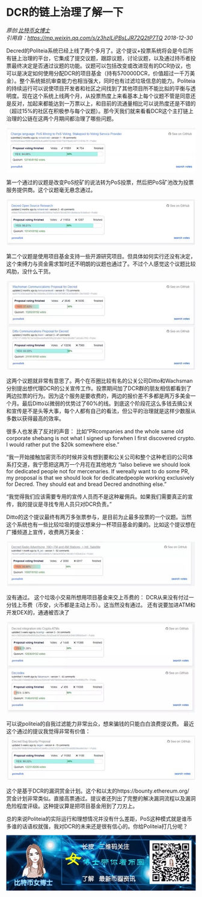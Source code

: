 # DCR的链上治理了解一下
*原创:[比特币女博士](https://weibo.com/u/2811910187)<br />引用自：https://mp.weixin.qq.com/s/z3hzILiPBsLJR72Q2tP7TQ
2018-12-30*

Decred的Politeia系统已经上线了两个多月了。这个提议+投票系统将会是今后所有链上治理的平台，它集成了提交议题，跟踪议题，讨论议题，以及通过持币者投票最终决定是否通过议题的功能。议题可以包括改变或改进现有的DCR协议，也可以是决定如何使用分配DCR的项目基金（持有570000DCR，价值超过一千万美金）。整个系统抵抗审查能力也相当强大，同时也有过滤垃圾信息的能力。Politeia的持续运行可以说使项目开发者和社区之间找到了其他项目所不能比拟的平衡与透明度。现在这个系统上线两个月，从投票热度上来看基本上每个议题不管是同意还是反对，加起来都能达到一万票以上，和目前的流通量相比可以说热度还是不错的（超过15%的社区在积极参与每个议题）。那今天我们就来看看DCR这个主打链上治理的公链在这两个月期间都治理了哪些问题。

![Learn_about_decred_governance](img/Learn_about_decred_governance/1.jpg)

第一个通过的议题是改变PoS挖矿的说法转为PoS投票，然后把PoS矿池改为投票服务提供商。这个议题毫无悬念通过。

![Learn_about_decred_governance](img/Learn_about_decred_governance/2.jpg)

第二个议题是使用项目基金支持一些开源研究项目。但具体如何实行还没有决定，这个束缚力与资金需求暂时还不明朗的议题也通过了。不过个人感觉这个议题比较鸡肋，没什么干货。

![Learn_about_decred_governance](img/Learn_about_decred_governance/3.jpg)

这两个议题就非常有意思了。两个在币圈比较有名的公关公司Ditto和Wachsman分别提出想代理DCR的公关宣传工作。投票期间加了DCR群的朋友相信都看到了两边拉票的行为。因为这个服务是要收费的，两边的报价差不多都是两万多美金一个月。最后Ditto以微弱的优势过了60%的线。到底这个阶段花这么多钱去搞公关和宣传是不是头等大事，每个人都有自己的看法，但公平的治理就是这样少数服从多数以获得最高的效率。

很多人也发表了反对的声音：
比如“PRcompanies and the whole same old corporate shebang is not what I signed up forwhen I first discovered crypto. I would rather put the $20k somewhere else.”

“我一开始接触加密货币的时候并没有想到要和公关公司和整个这种老旧的公司体系打交道，我宁愿把这两万一个月花在其他地方
“Ialso believe we should look for dedicated people not for mercenaries. If wereally want to do some PR, my proposal is that we should look for dedicatedpeople working exclusively for Decred. They should eat and bread Decred andnothing else.”

“我觉得我们应该需要专用的宣传人员而不是这种雇佣兵。如果我们需要真正的宣传，我的提议是寻找专用人员只对DCR负责。”

 Ditto的这个提议最终有两万多张票参与，是目前为止最多投票的一个议题。当然这个系统也有一些比较垃圾的提议想来分一杯项目基金的羹的。比如这个提议想在广播频道上宣传，收费两万美金：
 
![Learn_about_decred_governance](img/Learn_about_decred_governance/4.jpg)

没有通过。
这个垃圾小交易所想用项目基金来交上币费的：
DCR从来没有付过一分钱上币费（币安，火币都是主动上币）。这当然没有通过。
还有说要加进ATM和开发DEX的，通通被否决了

![Learn_about_decred_governance](img/Learn_about_decred_governance/5.jpg)

可以说politeia的自我过滤能力非常出众，想来骗钱的只能白白浪费提议费。
最近这个通过的提议我觉得非常有价值：
![Learn_about_decred_governance](img/Learn_about_decred_governance/6.jpg)

这个是基于DCR的漏洞赏金计划。这个和以太的https://bounty.ethereum.org/ 赏金计划非常类似。直接高票通过。提议者还列出了完整的解决漏洞流程以及漏洞危险程度评级。这种提议算是把项目基金用到了刀刃上。

总的来说Politeia的实际运行和理想情况并没有什么差距，PoS这种模式就是谁币多谁的话语权就强，我对DCR的未来还是很有信心的。你给Politeia打几分呢？

<p align="center">
  <img width="520" height="147" src="img/Learn_about_decred_governance/7.jpg">
</p>

